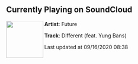 ## Currently Playing on SoundCloud

[<img align="left" width="100" src="https://i1.sndcdn.com/artworks-3kOqp97W7KhO-0-t50x50.jpg">](https://soundcloud.com/futureisnow/different-feat-yung-bans?in=futureisnow/sets/future-juice-wrld-present-wrld)

**Artist**: Future 

**Track**: Different (feat. Yung Bans)

Last updated at 09/16/2020 08:38
